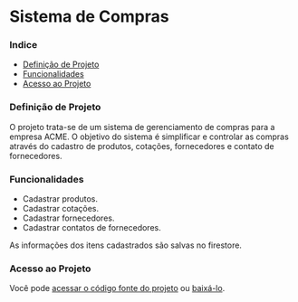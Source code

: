 # Sistema de Compras

<h3>Indice</h3>

* [Definição de Projeto](#definicao-projeto)
* [Funcionalidades](#funcionalidades)
* [Acesso ao Projeto](#acesso)

<h3 id="definicao-projeto">Definição de Projeto</h3>
O projeto trata-se de um sistema de gerenciamento de compras para a empresa ACME. O objetivo do sistema é simplificar e controlar as compras através do cadastro de produtos, cotações, fornecedores e contato de fornecedores.

<h3 id="funcionalidades">Funcionalidades</h3>

* Cadastrar produtos.
* Cadastrar cotações.
* Cadastrar fornecedores.
* Cadastrar contatos de fornecedores.

As informações dos itens cadastrados são salvas no firestore.

<h3 id="acesso">Acesso ao Projeto</h3>

Você pode [acessar o código fonte do projeto](https://github.com/isabella-araujo/SisComp) ou [baixá-lo](https://github.com/isabella-araujo/SisComp/archive/refs/heads/main.zip).



